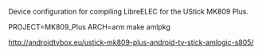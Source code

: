 Device configuration for compiling LibreELEC for the UStick MK809 Plus.

PROJECT=MK809_Plus ARCH=arm make amlpkg

http://androidtvbox.eu/ustick-mk809-plus-android-tv-stick-amlogic-s805/

